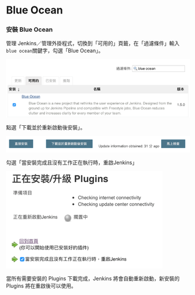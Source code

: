 # Blue Ocean

### 安裝 Blue Ocean

管理 Jenkins／管理外掛程式，切換到「可用的」頁籤，在「過濾條件」輸入 `blue ocean`關鍵字，勾選「Blue Ocean」。

![](.gitbook/assets/image%20%2869%29.png)

點選「下載並於重新啟動後安裝」。

![](.gitbook/assets/image%20%2864%29.png)

勾選「當安裝完成且沒有工作正在執行時，重啟Jenkins」

![](.gitbook/assets/image%20%2897%29.png)

當所有需要安裝的 Plugins 下載完成，Jenkins 將會自動重新啟動，新安裝的 Plugins 將在重啟後可以使用。

